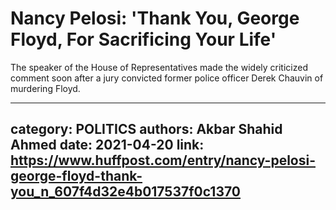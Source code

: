 # Nancy Pelosi: 'Thank You, George Floyd, For Sacrificing Your Life'

The speaker of the House of Representatives made the widely criticized comment soon after a jury convicted former police officer Derek Chauvin of murdering Floyd.

---
category: POLITICS
authors: Akbar Shahid Ahmed
date: 2021-04-20
link: https://www.huffpost.com/entry/nancy-pelosi-george-floyd-thank-you_n_607f4d32e4b017537f0c1370
---
